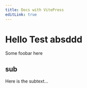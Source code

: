 ```yaml
---
title: Docs with VitePress
editLink: true
---
```



# Hello Test absddd

Some foobar here

## sub

Here is the subtext...
